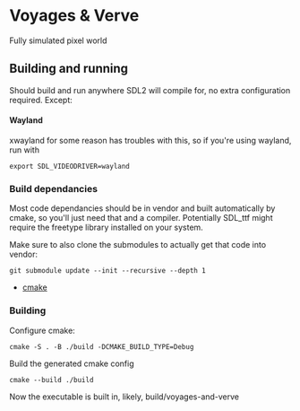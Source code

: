 # Voyages & Verve

Fully simulated pixel world

## Building and running

Should build and run anywhere SDL2 will compile for, no extra configuration
required. Except:

#### Wayland

xwayland for some reason has troubles with this, so if you're using wayland, run with

`export SDL_VIDEODRIVER=wayland`

### Build dependancies

Most code dependancies should be in vendor and built automatically by cmake,
so you'll just need that and a compiler. Potentially SDL_ttf might require the
freetype library installed on your system.

Make sure to also clone the submodules to actually get that code into vendor:

`git submodule update --init --recursive --depth 1`

- [cmake](https://cmake.org/download/)

### Building

Configure cmake:

`cmake -S . -B ./build -DCMAKE_BUILD_TYPE=Debug`

Build the generated cmake config

`cmake --build ./build`

Now the executable is built in, likely, build/voyages-and-verve

